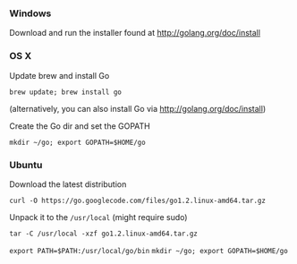 ### Windows 

Download and run the installer found at http://golang.org/doc/install


### OS X

Update brew and install Go 

`brew update; brew install go`

(alternatively, you can also install Go via http://golang.org/doc/install)

Create the Go dir and set the GOPATH

`mkdir ~/go; export GOPATH=$HOME/go`


### Ubuntu

Download the latest distribution

`curl -O https://go.googlecode.com/files/go1.2.linux-amd64.tar.gz`

Unpack it to the `/usr/local` (might require sudo)

`tar -C /usr/local -xzf go1.2.linux-amd64.tar.gz`

`export PATH=$PATH:/usr/local/go/bin`
`mkdir ~/go; export GOPATH=$HOME/go`